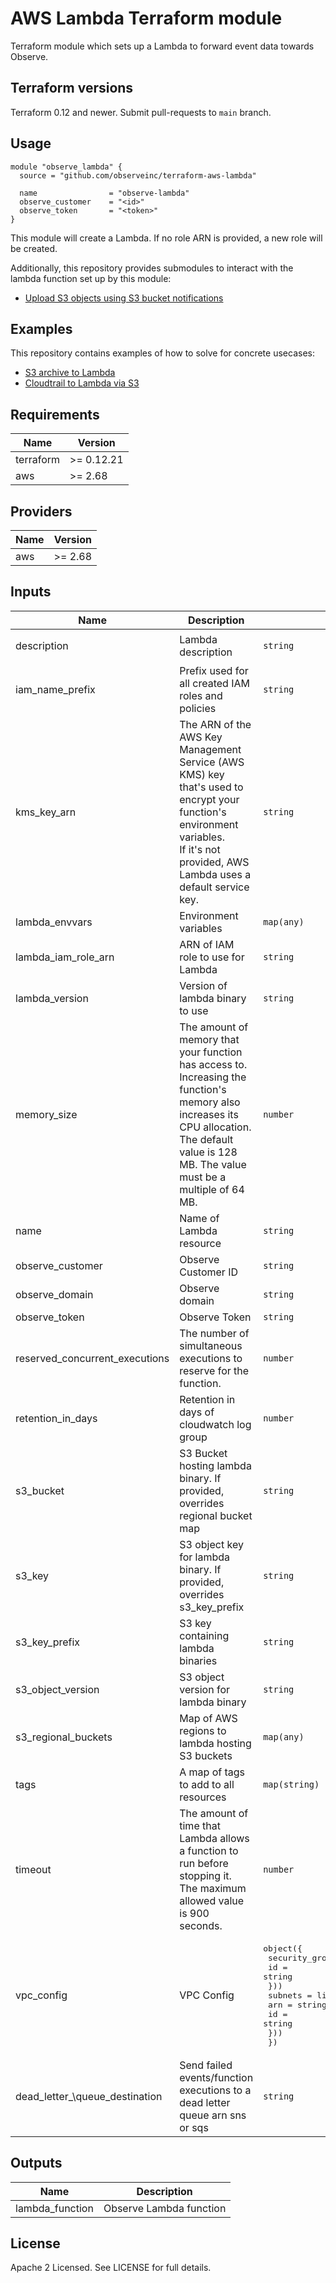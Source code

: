 # AWS Lambda Terraform module

Terraform module which sets up a Lambda to forward event data towards Observe.

## Terraform versions

Terraform 0.12 and newer. Submit pull-requests to `main` branch.

## Usage

```hcl
module "observe_lambda" {
  source = "github.com/observeinc/terraform-aws-lambda"

  name                = "observe-lambda"
  observe_customer    = "<id>"
  observe_token       = "<token>"
}
```

This module will create a Lambda. If no role ARN is provided, a new role will be created.

Additionally, this repository provides submodules to interact with the lambda function set up by this module:

* [Upload S3 objects using S3 bucket notifications](https://github.com/observeinc/terraform-aws-lambda/tree/main/s3_bucket_subscription)

## Examples

This repository contains examples of how to solve for concrete usecases:

* [S3 archive to Lambda](https://github.com/observeinc/terraform-aws-lambda/tree/main/examples/s3_bucket)
* [Cloudtrail to Lambda via S3](https://github.com/observeinc/terraform-aws-lambda/tree/main/examples/cloudtrail)

<!-- BEGINNING OF PRE-COMMIT-TERRAFORM DOCS HOOK -->
## Requirements

| Name | Version |
|------|---------|
| terraform | >= 0.12.21 |
| aws | >= 2.68 |

## Providers

| Name | Version |
|------|---------|
| aws | >= 2.68 |

## Inputs

| Name | Description | Type | Default | Required |
|------|-------------|------|---------|:--------:|
| description | Lambda description | `string` | `"Lambda function to forward events towards Observe"` | no |
| iam\_name\_prefix | Prefix used for all created IAM roles and policies | `string` | `"observe-lambda-"` | no |
| kms\_key\_arn | The ARN of the AWS Key Management Service (AWS KMS) key that's used to encrypt your function's environment variables.<br>If it's not provided, AWS Lambda uses a default service key. | `string` | `""` | no |
| lambda\_envvars | Environment variables | `map(any)` | `{}` | no |
| lambda\_iam\_role\_arn | ARN of IAM role to use for Lambda | `string` | `""` | no |
| lambda\_version | Version of lambda binary to use | `string` | `"latest"` | no |
| memory\_size | The amount of memory that your function has access to. Increasing the function's memory also increases its CPU allocation.<br>The default value is 128 MB. The value must be a multiple of 64 MB. | `number` | `128` | no |
| name | Name of Lambda resource | `string` | n/a | yes |
| observe\_customer | Observe Customer ID | `string` | n/a | yes |
| observe\_domain | Observe domain | `string` | `"observeinc.com"` | no |
| observe\_token | Observe Token | `string` | n/a | yes |
| reserved\_concurrent\_executions | The number of simultaneous executions to reserve for the function. | `number` | `100` | no |
| retention\_in\_days | Retention in days of cloudwatch log group | `number` | `14` | no |
| s3\_bucket | S3 Bucket hosting lambda binary. If provided, overrides regional bucket map | `string` | `""` | no |
| s3\_key | S3 object key for lambda binary. If provided, overrides s3\_key\_prefix | `string` | `""` | no |
| s3\_key\_prefix | S3 key containing lambda binaries | `string` | `"lambda/observer"` | no |
| s3\_object\_version | S3 object version for lambda binary | `string` | `""` | no |
| s3\_regional\_buckets | Map of AWS regions to lambda hosting S3 buckets | `map(any)` | `{}` | no |
| tags | A map of tags to add to all resources | `map(string)` | `{}` | no |
| timeout | The amount of time that Lambda allows a function to run before stopping it.<br>The maximum allowed value is 900 seconds. | `number` | `60` | no |
| vpc\_config | VPC Config | <pre>object({<br>    security_groups = list(object({<br>      id = string<br>    }))<br>    subnets = list(object({<br>      arn = string<br>      id  = string<br>    }))<br>  })</pre> | `null` | no |
| dead\_letter_\queue\_destination|Send failed events/function executions to a dead letter queue arn sns or sqs| `string` | null | no |

## Outputs

| Name | Description |
|------|-------------|
| lambda\_function | Observe Lambda function |

<!-- END OF PRE-COMMIT-TERRAFORM DOCS HOOK -->

## License

Apache 2 Licensed. See LICENSE for full details.
